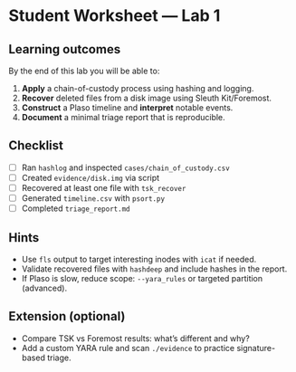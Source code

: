 # Student Worksheet — Lab 1

## Learning outcomes
By the end of this lab you will be able to:

1. **Apply** a chain-of-custody process using hashing and logging.
2. **Recover** deleted files from a disk image using Sleuth Kit/Foremost.
3. **Construct** a Plaso timeline and **interpret** notable events.
4. **Document** a minimal triage report that is reproducible.

## Checklist
- [ ] Ran `hashlog` and inspected `cases/chain_of_custody.csv`  
- [ ] Created `evidence/disk.img` via script  
- [ ] Recovered at least one file with `tsk_recover`  
- [ ] Generated `timeline.csv` with `psort.py`  
- [ ] Completed `triage_report.md`

## Hints
- Use `fls` output to target interesting inodes with `icat` if needed.
- Validate recovered files with `hashdeep` and include hashes in the report.
- If Plaso is slow, reduce scope: `--yara_rules` or targeted partition (advanced).

## Extension (optional)
- Compare TSK vs Foremost results: what’s different and why?
- Add a custom YARA rule and scan `./evidence` to practice signature-based triage.
